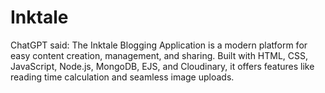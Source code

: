 # Inktale
 ChatGPT said: The Inktale Blogging Application is a modern platform for easy content creation, management, and sharing. Built with HTML, CSS, JavaScript, Node.js, MongoDB, EJS, and Cloudinary, it offers features like reading time calculation and seamless image uploads.
